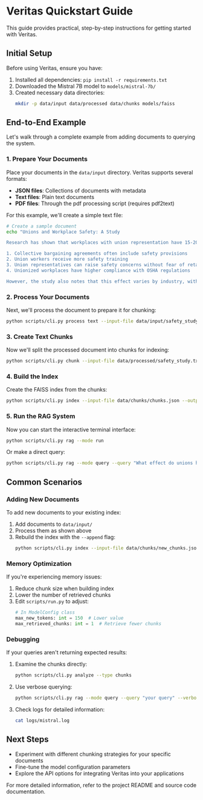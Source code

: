 # Veritas Quickstart Guide

This guide provides practical, step-by-step instructions for getting started with Veritas.

## Initial Setup

Before using Veritas, ensure you have:

1. Installed all dependencies: `pip install -r requirements.txt`
2. Downloaded the Mistral 7B model to `models/mistral-7b/`
3. Created necessary data directories:
   ```bash
   mkdir -p data/input data/processed data/chunks models/faiss
   ```

## End-to-End Example

Let's walk through a complete example from adding documents to querying the system.

### 1. Prepare Your Documents

Place your documents in the `data/input` directory. Veritas supports several formats:

- **JSON files**: Collections of documents with metadata
- **Text files**: Plain text documents
- **PDF files**: Through the pdf processing script (requires pdf2text)

For this example, we'll create a simple text file:

```bash
# Create a sample document
echo "Unions and Workplace Safety: A Study

Research has shown that workplaces with union representation have 15-20% lower rates of serious injuries compared to non-unionized workplaces in the same industry. This is attributed to several factors:

1. Collective bargaining agreements often include safety provisions
2. Union workers receive more safety training
3. Union representatives can raise safety concerns without fear of retaliation
4. Unionized workplaces have higher compliance with OSHA regulations

However, the study also notes that this effect varies by industry, with the strongest effects seen in manufacturing and construction." > data/input/safety_study.txt
```

### 2. Process Your Documents

Next, we'll process the document to prepare it for chunking:

```bash
python scripts/cli.py process text --input-file data/input/safety_study.txt --output-file data/processed/safety_study.txt
```

### 3. Create Text Chunks

Now we'll split the processed document into chunks for indexing:

```bash
python scripts/cli.py chunk --input-file data/processed/safety_study.txt --output-dir data/chunks --chunk-size 500 --overlap 50
```

### 4. Build the Index

Create the FAISS index from the chunks:

```bash
python scripts/cli.py index --input-file data/chunks/chunks.json --output-dir models/faiss
```

### 5. Run the RAG System

Now you can start the interactive terminal interface:

```bash
python scripts/cli.py rag --mode run
```

Or make a direct query:

```bash
python scripts/cli.py rag --mode query --query "What effect do unions have on workplace safety?" --top-k 3
```

## Common Scenarios

### Adding New Documents

To add new documents to your existing index:

1. Add documents to `data/input/`
2. Process them as shown above
3. Rebuild the index with the `--append` flag:
   ```bash
   python scripts/cli.py index --input-file data/chunks/new_chunks.json --output-dir models/faiss --append
   ```

### Memory Optimization

If you're experiencing memory issues:

1. Reduce chunk size when building index
2. Lower the number of retrieved chunks
3. Edit `scripts/run.py` to adjust:
   ```python
   # In ModelConfig class
   max_new_tokens: int = 150  # Lower value
   max_retrieved_chunks: int = 1  # Retrieve fewer chunks
   ```

### Debugging

If your queries aren't returning expected results:

1. Examine the chunks directly:
   ```bash
   python scripts/cli.py analyze --type chunks
   ```

2. Use verbose querying:
   ```bash
   python scripts/cli.py rag --mode query --query "your query" --verbose
   ```

3. Check logs for detailed information:
   ```bash
   cat logs/mistral.log
   ```

## Next Steps

- Experiment with different chunking strategies for your specific documents
- Fine-tune the model configuration parameters
- Explore the API options for integrating Veritas into your applications

For more detailed information, refer to the project README and source code documentation. 